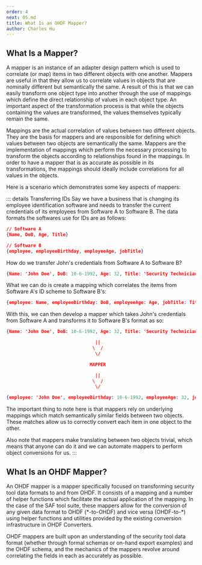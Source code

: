 ```yaml
---
order: 4
next: 05.md
title: What Is an OHDF Mapper?
author: Charles Hu
---
```


## What Is a Mapper?

A mapper is an instance of an adapter design pattern which is used to correlate (or map) items in two different objects with one another. Mappers are useful in that they allow us to correlate values in objects that are nominally different but semantically the same. A result of this is that we can easily transform one object type into another through the use of mappings which define the direct relationship of values in each object type. An important aspect of the transformation process is that while the objects containing the values are transformed, the values themselves typically remain the same.

Mappings are the actual correlation of values between two different objects. They are the basis for mappers and are responsible for defining which values between two objects are semantically the same. Mappers are the implementation of mappings which perform the necessary processing to transform the objects according to relationships found in the mappings. In order to have a mapper that is as accurate as possible in its transformations, the mappings should ideally include correlations for all values in the objects.

Here is a scenario which demonstrates some key aspects of mappers:

::: details Transferring IDs
Say we have a business that is changing its employee identification software and needs to transfer the current credentials of its employees from Software A to Software B. The data formats the softwares use for IDs are as follows:
```json
// Software A
{Name, DoB, Age, Title}

// Software B
{employee, employeeBirthday, employeeAge, jobTitle}
```

How do we transfer John's credentials from Software A to Software B?
```json
{Name: 'John Doe', DoB: 10-6-1992, Age: 32, Title: 'Security Technician'}
```

What we can do is create a mapping which correlates the items from Software A's ID scheme to Software B's:
```json
{employee: Name, employeeBirthday: DoB, employeeAge: Age, jobTitle: Title}
```

With this, we can then develop a mapper which takes John's credentials from Software A and transforms it to Software B's format as so:
```json
{Name: 'John Doe', DoB: 10-6-1992, Age: 32, Title: 'Security Technician'}

                                 ||
                                \  /
                                 \/

                               MAPPER

                                 ||
                                \  /
                                 \/

{employee: 'John Doe', employeeBirthday: 10-6-1992, employeeAge: 32, jobTitle: 'Security Technician'}
``` 

The important thing to note here is that mappers rely on underlying mappings which match semantically similar fields between two objects. These matches allow us to correctly convert each item in one object to the other.

Also note that mappers make translating between two objects trivial, which means that anyone can do it and we can automate mappers to perform object conversions for us.
:::

## What Is an OHDF Mapper?

An OHDF mapper is a mapper specifically focused on transforming security tool data formats to and from OHDF. It consists of a mapping and a number of helper functions which facilitate the actual application of the mapping. In the case of the SAF tool suite, these mappers allow for the conversion of any given data format to OHDF (\*-to-OHDF) and vice versa (OHDF-to-\*) using helper functions and utilities provided by the existing conversion infrastructure in OHDF Converters.

OHDF mappers are built upon an understanding of the security tool data format (whether through formal schemas or on-hand export examples) and the OHDF schema, and the mechanics of the mappers revolve around correlating the fields in each as accurately as possible.

